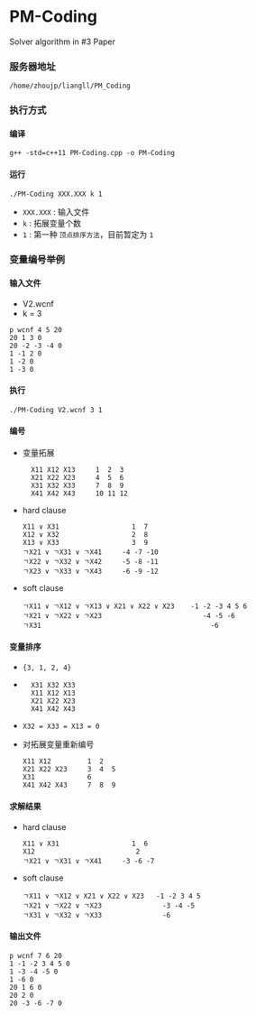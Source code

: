 <!--
 * @Author: Lili Liang
 * @Date: 2021-02-07 00:29:19
 * @LastEditTime: 2021-02-22 23:23:05
 * @LastEditors: Please set LastEditors
 * @Description: Lili Liang
 * @FilePath: \Paper_3\PM-Coding\README.md
-->
# PM-Coding
Solver algorithm in #3 Paper

### 服务器地址

```
/home/zhoujp/liangll/PM_Coding
```

### 执行方式
#### 编译
```
g++ -std=c++11 PM-Coding.cpp -o PM-Coding
```

#### 运行
```
./PM-Coding XXX.XXX k 1
```
- `XXX.XXX` : 输入文件
- `k` : 拓展变量个数
- `1` : 第一种 `顶点排序方法`，目前暂定为 `1`

### 变量编号举例
#### 输入文件
- V2.wcnf 
- k = 3
```
p wcnf 4 5 20
20 1 3 0
20 -2 -3 -4 0
1 -1 2 0
1 -2 0
1 -3 0
```

#### 执行
```
./PM-Coding V2.wcnf 3 1
```

#### 编号
- 变量拓展
  ```
    X11 X12 X13     1  2  3
    X21 X22 X23     4  5  6
    X31 X32 X33     7  8  9
    X41 X42 X43     10 11 12
  ```

- hard clause
    ```
    X11 ∨ X31                  1  7
    X12 ∨ X32                  2  8
    X13 ∨ X33                  3  9
    ㄱX21 ∨ ㄱX31 ∨ ㄱX41     -4 -7 -10
    ㄱX22 ∨ ㄱX32 ∨ ㄱX42     -5 -8 -11
    ㄱX23 ∨ ㄱX33 ∨ ㄱX43     -6 -9 -12
    ```

- soft clause
    ```
    ㄱX11 ∨ ㄱX12 ∨ ㄱX13 ∨ X21 ∨ X22 ∨ X23    -1 -2 -3 4 5 6 
    ㄱX21 ∨ ㄱX22 ∨ ㄱX23                         -4 -5 -6
    ㄱX31                                          -6     
    ```

#### 变量排序
- `{3, 1, 2, 4}`

- ```
    X31 X32 X33     
    X11 X12 X13     
    X21 X22 X23       
    X41 X42 X43     
  ```
-  `X32 = X33 = X13 = 0`
- 对拓展变量重新编号
    ```
    X11 X12         1  2  
    X21 X22 X23     3  4  5
    X31             6
    X41 X42 X43     7  8  9
    ```

#### 求解结果
- hard clause
    ```
    X11 ∨ X31                  1  6
    X12                         2
    ㄱX21 ∨ ㄱX31 ∨ ㄱX41     -3 -6 -7     
    ```

- soft clause
    ```
    ㄱX11 ∨ ㄱX12 ∨ X21 ∨ X22 ∨ X23   -1 -2 3 4 5 
    ㄱX21 ∨ ㄱX22 ∨ ㄱX23               -3 -4 -5
    ㄱX31 ∨ ㄱX32 ∨ ㄱX33               -6
    ```

#### 输出文件
```
p wcnf 7 6 20
1 -1 -2 3 4 5 0
1 -3 -4 -5 0
1 -6 0
20 1 6 0
20 2 0
20 -3 -6 -7 0
```